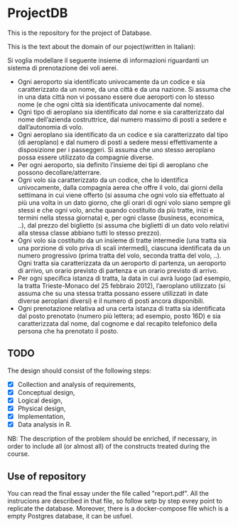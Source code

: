 # ProjectDB
This is the repository for the project of Database.

This is the text about the domain of our poject(written in Italian):

Si voglia modellare il seguente insieme di informazioni riguardanti un sistema di prenotazione dei voli
aerei.

- Ogni aeroporto sia identificato univocamente da un codice e sia caratterizzato da un nome, da una
città e da una nazione. Si assuma che in una data città non vi possano essere due aeroporti con lo
stesso nome (e che ogni città sia identificata univocamente dal nome).
- Ogni tipo di aeroplano sia identificato dal nome e sia caratterizzato dal nome dell’azienda costruttrice,
dal numero massimo di posti a sedere e dall’autonomia di volo.
- Ogni aeroplano sia identificato da un codice e sia caratterizzato dal tipo (di aeroplano) e dal numero
di posti a sedere messi effettivamente a disposizione per i passeggeri. Si assuma che uno stesso
aeroplano possa essere utilizzato da compagnie diverse.
- Per ogni aeroporto, sia definito l’insieme dei tipi di aeroplano che possono decollare/atterrare.
- Ogni volo sia caratterizzato da un codice, che lo identifica univocamente, dalla compagnia aerea che
offre il volo, dai giorni della settimana in cui viene offerto (si assuma che ogni volo sia effettuato al
più una volta in un dato giorno, che gli orari di ogni volo siano sempre gli stessi e che ogni volo, anche
quando costituito da più tratte, inizi e termini nella stessa giornata) e, per ogni classe (business,
economica, ..), dal prezzo del biglietto (si assuma che biglietti di un dato volo relativi alla stessa
classe abbiano tutti lo stesso prezzo).
- Ogni volo sia costituito da un insieme di tratte intermedie (una tratta sia una porzione di volo priva
di scali intermedi), ciascuna identificata da un numero progressivo (prima tratta del volo, seconda
tratta del volo, ..). Ogni tratta sia caratterizzata da un aeroporto di partenza, un aeroporto di
arrivo, un orario previsto di partenza e un orario previsto di arrivo.
- Per ogni specifica istanza di tratta, la data in cui avrà luogo (ad esempio, la tratta Trieste-Monaco del
25 febbraio 2012), l’aeroplano utilizzato (si assuma che su una stessa tratta possano essere utilizzati
in date diverse aeroplani diversi) e il numero di posti ancora disponibili.
- Ogni prenotazione relativa ad una certa istanza di tratta sia identificata dal posto prenotato (numero più lettera; ad esempio, posto 16D) e sia caratterizzata dal nome, dal cognome e dal recapito
telefonico della persona che ha prenotato il posto.

## TODO

The design should consist of the following steps:

- [x] Collection and analysis of requirements,
- [x] Conceptual design,
- [x] Logical design,
- [x] Physical design,
- [x] Implementation,
- [x] Data analysis in R.

NB: The description of the problem should be enriched, if necessary, in order to include all (or almost all) of the constructs treated during the course.

## Use of repository
You can read the final essay under the file called "report.pdf".
All the instrucions are described in that file, so follow setp by step evrey point to replicate the database.
Moreover, there is a docker-compose file which is a empty Postgres database, it can be usfuel.
